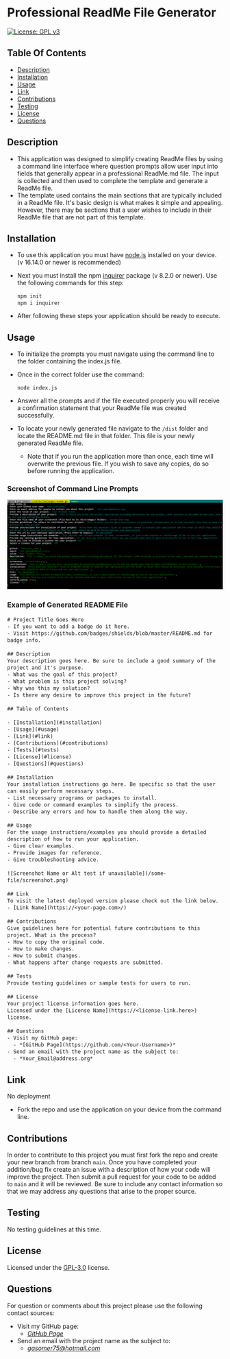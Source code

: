 # Professional ReadMe File Generator
[![License: GPL v3](https://img.shields.io/badge/License-GPLv3-blue.svg)](https://www.gnu.org/licenses/gpl-3.0)

## Table Of Contents

- [Description](#description)
- [Installation](#installation)
- [Usage](#usage)
- [Link](#link)
- [Contributions](#contributions)
- [Testing](#testing)
- [License](#license)
- [Questions](#questions)

## Description

- This application was designed to simplify creating ReadMe files by using a command line interface where question prompts allow user input into fields that generally appear in a professional ReadMe.md file. The input is collected and then used to complete the template and generate a ReadMe file.
- The template used contains the main sections that are typically included in a ReadMe file. It's basic design is what makes it simple and appealing. However, there may be sections that a user wishes to include in their ReadMe file that are not part of this template.

## Installation
- To use this application you must have [node.js](https://nodejs.org/en/download/) installed on your device. (v 16.14.0 or newer is recommended)
- Next you must install the npm [inquirer](https://www.npmjs.com/package/inquirer) package (v 8.2.0 or newer). Use the following commands for this step: 

      npm init
      npm i inquirer

- After following these steps your application should be ready to execute.

## Usage
- To initialize the prompts you must navigate using the command line to the folder containing the index.js file. 
- Once in the correct folder use the command:

      node index.js
    
- Answer all the prompts and if the file executed properly you will receive a confirmation statement that your ReadMe file was created successfully. 
- To locate your newly generated file navigate to the `/dist` folder and locate the README.md file in that folder. This file is your newly generated ReadMe file. 
  - Note that if you run the application more than once, each time will overwrite the previous file. If you wish to save any copies, do so before running the application.

### Screenshot of Command Line Prompts
![Command Line Prompts](/assets/images/cl-screenshot.png)

### Example of Generated README File
    # Project Title Goes Here
    - If you want to add a badge do it here.
    - Visit https://github.com/badges/shields/blob/master/README.md for badge info.

    ## Description
    Your description goes here. Be sure to include a good summary of the project and it's purpose.
    - What was the goal of this project?
    - What problem is this project solving?
    - Why was this my solution?
    - Is there any desire to improve this project in the future?

    ## Table of Contents

    - [Installation](#installation)
    - [Usage](#usage)
    - [Link](#link)
    - [Contributions](#contributions)
    - [Tests](#tests)
    - [License](#license)
    - [Questions](#questions)

    ## Installation
    Your installation instructions go here. Be specific so that the user can easily perform necessary steps.
    - List necessary programs or packages to install.
    - Give code or command examples to simplify the process.
    - Describe any errors and how to handle them along the way.

    ## Usage
    For the usage instructions/examples you should provide a detailed description of how to run your application.
    - Give clear examples.
    - Provide images for reference.
    - Give troubleshooting advice.

    ![Screenshot Name or Alt test if unavailable](/some-file/screenshot.png)

    ## Link
    To visit the latest deployed version please check out the link below.
    - [Link Name](https://<your-page.com>/)

    ## Contributions
    Give guidelines here for potential future contributions to this project. What is the process?
    - How to copy the original code.
    - How to make changes.
    - How to submit changes.
    - What happens after change requests are submitted.

    ## Tests
    Provide testing guidelines or sample tests for users to run.
    
    ## License
    Your project license information goes here.
    Licensed under the [License Name](https://<license-link.here>) license.

    ## Questions
    - Visit my GitHub page:
      - *[GitHub Page](https://github.com/<Your-Username>)*
    - Send an email with the project name as the subject to:
      - *Your_Email@address.org*

## Link
No deployment
  - Fork the repo and use the application on your device from the command line.

## Contributions
In order to contribute to this project you must first fork the repo and create your new branch from branch 
`main`. Once you have completed your addition/bug fix create an issue with a description of how your code will improve the project. Then submit a pull request for your code to be added to `main` and
it will be reviewed. Be sure to include any contact information so that we may address any questions that arise to the proper source.

## Testing
No testing guidelines at this time.

## License
Licensed under the [GPL-3.0](https://opensource.org/licenses/GPL-3.0) license.

## Questions
For question or comments about this project please use the following contact sources:
- Visit my GitHub page:
  - *[GitHub Page](https://github.com/gasomer75)*
- Send an email with the project name as the subject to:
  - *gasomer75@hotmail.com*
